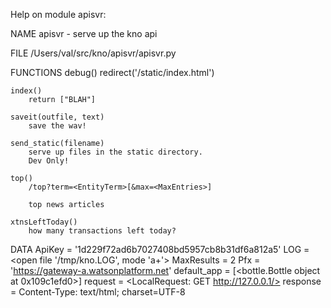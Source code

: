 Help on module apisvr:

NAME
    apisvr - serve up the kno api

FILE
    /Users/val/src/kno/apisvr/apisvr.py

FUNCTIONS
    debug()
        redirect('/static/index.html')
    
    index()
        return ["BLAH"]
    
    saveit(outfile, text)
        save the wav!
    
    send_static(filename)
        serve up files in the static directory.
        Dev Only!
    
    top()
        /top?term=<EntityTerm>[&max=<MaxEntries>]
        
        top news articles
    
    xtnsLeftToday()
        how many transactions left today?

DATA
    ApiKey = '1d229f72ad6b7027408bd5957cb8b31df6a812a5'
    LOG = <open file '/tmp/kno.LOG', mode 'a+'>
    MaxResults = 2
    Pfx = 'https://gateway-a.watsonplatform.net'
    default_app = [<bottle.Bottle object at 0x109c1efd0>]
    request = <LocalRequest: GET http://127.0.0.1/>
    response = Content-Type: text/html; charset=UTF-8


